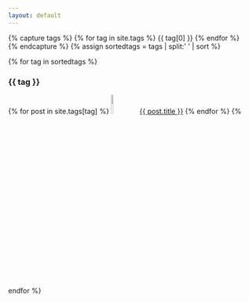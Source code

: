 ```yaml
---
layout: default
---
```


{% capture tags %}
  {% for tag in site.tags %}
      {{ tag[0] }}
        {% endfor %}    
{% endcapture %}
{% assign sortedtags = tags | split:' ' | sort %}

{% for tag in sortedtags %}
<h3 id="{{ tag }}">{{ tag }}</h3>
<!-- <ul> -->
{% for post in site.tags[tag] %}
<!--<li>-->
<a href="{{ site.url }}{{ post.url }}"><img src="{{ site.url }}/images/{{ post.image.thumb }}" width="10%"></a>&nbsp;&nbsp;<a href="{{ site.url }}{{ post.url }}">{{ post.title }}</a>
<!--</li>-->
{% endfor %}
<!-- </ul> -->
{% endfor %}


